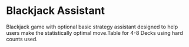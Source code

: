 # Blackjack Assistant 
Blackjack game with optional basic strategy assistant designed to help users make the statistically optimal move.Table for 4-8 Decks using hard counts used.
